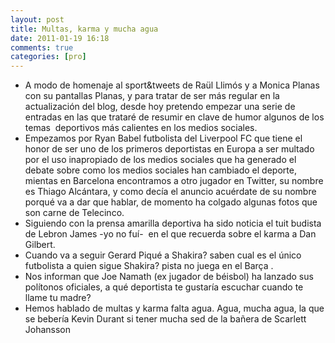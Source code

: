 ```yaml
---
layout: post
title: Multas, karma y mucha agua
date: 2011-01-19 16:18
comments: true
categories: [pro]
---
```

- A modo de homenaje al sport&tweets de Raül Llimós y a Monica Planas con su pantallas Planas, y para tratar de ser más regular en la actualización del blog, desde hoy pretendo empezar una serie de entradas en las que trataré de resumir en clave de humor algunos de los temas  deportivos más calientes en los medios sociales.  
- Empezamos por Ryan Babel futbolista del Liverpool FC que tiene el honor de ser uno de los primeros deportistas en Europa a ser multado por el uso inapropiado de los medios sociales que ha generado el debate sobre como los medios sociales han cambiado el deporte, mientas en Barcelona encontramos a otro jugador en Twitter, su nombre es Thiago Alcántara, y como decía el anuncio acuérdate de su nombre porqué va a dar que hablar, de momento ha colgado algunas fotos que son carne de Telecinco.  
- Siguiendo con la prensa amarilla deportiva ha sido noticia el tuit budista de Lebron James -yo no fuí-  en el que recuerda sobre el karma a Dan Gilbert.  
- Cuando va a seguir Gerard Piqué a Shakira? saben cual es el único futbolista a quien sigue Shakira? pista no juega en el Barça .  
- Nos informan que Joe Namath (ex jugador de béisbol) ha lanzado sus polítonos oficiales, a qué deportista te gustaría escuchar cuando te llame tu madre?  
- Hemos hablado de multas y karma falta agua. Agua, mucha agua, la que se bebería Kevin Durant si tener mucha sed de la bañera de Scarlett Johansson  
